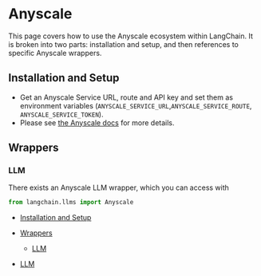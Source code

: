 # Anyscale

This page covers how to use the Anyscale ecosystem within LangChain.
It is broken into two parts: installation and setup, and then references to specific Anyscale wrappers.

## Installation and Setup[​](#installation-and-setup "Direct link to Installation and Setup")

- Get an Anyscale Service URL, route and API key and set them as environment variables (`ANYSCALE_SERVICE_URL`,`ANYSCALE_SERVICE_ROUTE`, `ANYSCALE_SERVICE_TOKEN`).
- Please see [the Anyscale docs](https://docs.anyscale.com/productionize/services-v2/get-started) for more details.

## Wrappers[​](#wrappers "Direct link to Wrappers")

### LLM[​](#llm "Direct link to LLM")

There exists an Anyscale LLM wrapper, which you can access with

```python
from langchain.llms import Anyscale  

```

- [Installation and Setup](#installation-and-setup)

- [Wrappers](#wrappers)

  - [LLM](#llm)

- [LLM](#llm)
